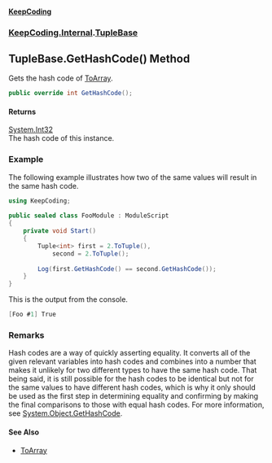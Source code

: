 #### [KeepCoding](index.md 'index')
### [KeepCoding.Internal](KeepCoding.Internal.md 'KeepCoding.Internal').[TupleBase](TupleBase.md 'KeepCoding.Internal.TupleBase')
## TupleBase.GetHashCode() Method
Gets the hash code of [ToArray](TupleBase.ToArray.md 'KeepCoding.Internal.TupleBase.ToArray').  
```csharp
public override int GetHashCode();
```
#### Returns
[System.Int32](https://docs.microsoft.com/en-us/dotnet/api/System.Int32 'System.Int32')  
The hash code of this instance.
### Example
The following example illustrates how two of the same values will result in the same hash code.  
```csharp
using KeepCoding;  
  
public sealed class FooModule : ModuleScript  
{  
    private void Start()  
    {  
        Tuple<int> first = 2.ToTuple(),  
            second = 2.ToTuple();  
              
        Log(first.GetHashCode() == second.GetHashCode());  
    }  
}  
```
  
This is the output from the console.  
```csharp
[Foo #1] True  
```
### Remarks
Hash codes are a way of quickly asserting equality. It converts all of the given relevant variables into hash codes and combines into a number that makes it unlikely for two different types to have the same hash code. That being said, it is still possible for the hash codes to be identical but not for the same values to have different hash codes, which is why it only should be used as the first step in determining equality and confirming by making the final comparisons to those with equal hash codes. For more information, see [System.Object.GetHashCode](https://docs.microsoft.com/en-us/dotnet/api/System.Object.GetHashCode 'System.Object.GetHashCode').  
#### See Also
- [ToArray](TupleBase.ToArray.md 'KeepCoding.Internal.TupleBase.ToArray')
